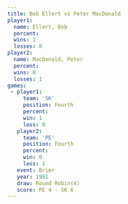 ```yaml
---
title: Bob Ellert vs Peter MacDonald
player1:                
  name: Ellert, Bob     
  percent:              
  wins: 1               
  losses: 0             
player2:                
  name: MacDonald, Peter
  percent:              
  wins: 0               
  losses: 1             
games:
 - player1:          
     team: 'SK'      
     position: Fourth
     percent:        
     win: 1          
     loss: 0         
   player2:          
     team: 'PE'      
     position: Fourth
     percent:        
     win: 0          
     loss: 1         
   event: Brier        
   year: 1981          
   draw: Round Robin(4)
   score: PE 4 - SK 6  
---
```

